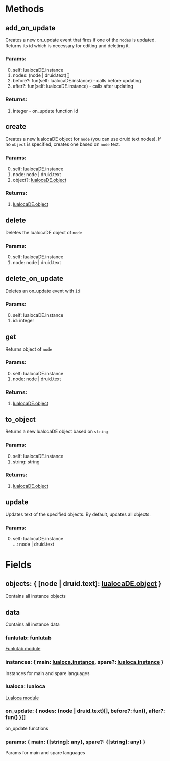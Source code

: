 # Methods

## add_on_update
Creates a new on_update event that fires if one of the `nodes` is updated. Returns its id which is necessary for editing and deleting it.
### Params:
0. self: lualocaDE.instance
1. nodes: (node | druid.text)\[]
2. before?: fun(self: lualocaDE.instance) - calls before updating
3. after?: fun(self: lualocaDE.instance) - calls after updating
### Returns:
1. integer - on_update function id

## create
Creates a new lualocaDE object for `node` (you can use druid text nodes). If no `object` is specified, creates one based on `node` text.
### Params:
0. self: lualocaDE.instance
1. node: node | druid.text
2. object?: [lualocaDE.object](https://github.com/Mantyi-Studio/lualocaDE/blob/main/docs/main.md#lualocaDEobject)
### Returns:
1. [lualocaDE.object](https://github.com/Mantyi-Studio/lualocaDE/blob/main/docs/main.md#lualocaDEobject)

## delete
Deletes the lualocaDE object of `node`
### Params:
0. self: lualocaDE.instance
1. node: node | druid.text

## delete_on_update
Deletes an on_update event with `id`
### Params:
0. self: lualocaDE.instance
1. id: integer

## get
Returns object of `node`
### Params:
0. self: lualocaDE.instance
1. node: node | druid.text
### Returns:
1. [lualocaDE.object](https://github.com/Mantyi-Studio/lualocaDE/blob/main/docs/main.md#lualocaDEobject)

## to_object
Returns a new lualocaDE object based on `string`
### Params:
0. self: lualocaDE.instance
1. string: string
### Returns:
1. [lualocaDE.object](https://github.com/Mantyi-Studio/lualocaDE/blob/main/docs/main.md#lualocaDEobject)

## update
Updates text of the specified objects. By default, updates all objects.
### Params:
0. self: lualocaDE.instance\
...: node | druid.text

# Fields

## objects: { \[node | druid.text]: [lualocaDE.object](https://github.com/Mantyi-Studio/lualocaDE/blob/main/docs/main.md#lualocaDEobject) }
Contains all instance objects

## data
Contains all instance data

### funlutab: funlutab
[Funlutab module](https://github.com/Mantyi-Studio/funlutab)

### instances: { main: [lualoca.instance](https://github.com/Mantyi-Studio/lualoca/blob/main/docs/main.md#instance), spare?: [lualoca.instance](https://github.com/Mantyi-Studio/lualoca/blob/main/docs/main.md#instance) }
Instances for main and spare languages

### lualoca: lualoca
[Lualoca module](https://github.com/Mantyi-Studio/lualoca)

### on_update: { nodes: (node | druid.text)[], before?: fun(), after?: fun() }[]
on_update functions

### params: { main: {\[string]: any}, spare?: {\[string]: any} }
Params for main and spare languages

